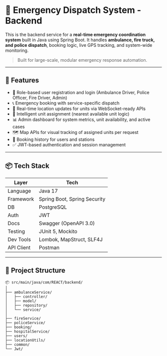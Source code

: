 # 🚨 Emergency Dispatch System - Backend

This is the backend service for a **real-time emergency coordination system** built in Java using Spring Boot. It handles **ambulance, fire truck, and police dispatch**, booking logic, live GPS tracking, and system-wide monitoring.

> Built for large-scale, modular emergency response automation.

---

## 🚀 Features

- 🔐 Role-based user registration and login (Ambulance Driver, Police Officer, Fire Driver, Admin)
- 📞 Emergency booking with service-specific dispatch
- 📍 Real-time location updates for units via WebSocket-ready APIs
- 🧠 Intelligent unit assignment (nearest available unit logic)
- 📊 Admin dashboard for system metrics, unit availability, and active cases
- 🗺️ Map APIs for visual tracking of assigned units per request
- 🧾 Booking history for users and stations
- ✅ JWT-based authentication and session management

---

## 📦 Tech Stack

| Layer        | Tech                            |
|-------------|----------------------------------|
| Language     | Java 17                         |
| Framework    | Spring Boot, Spring Security    |
| DB           | PostgreSQL                      |
| Auth         | JWT                             |
| Docs         | Swagger (OpenAPI 3.0)           |
| Testing      | JUnit 5, Mockito                |
| Dev Tools    | Lombok, MapStruct, SLF4J        |
| API Client   | Postman                         |

---

## 🧱 Project Structure

```plaintext
📦 src/main/java/com/REACT/backend/
│
├── ambulanceService/
│   ├── controller/
│   ├── model/
│   ├── repository/
│   └── service/
│
├── fireService/
├── policeService/
├── booking/
├── hospitalService/
├── users/
├── locationUtils/
├── common/
└── Jwt/
